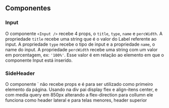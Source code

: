 ## Componentes

### Input
O componente `<Input />` recebe 4 props, o `title`, `type`, `name` e `percWidth`. A propriedade `title` recebe uma string que é o valor do Label referente ao input. A propriedade `type` recebe o tipo de input e a propriedade `name`, o name do input. A propriedade `percWidth` recebe uma string com um valor em porcentagem, ex: `'100%'`. Esse valor é em relação ao elemento em que o componente Input está inserido.

### SideHeader
O componente `<SideHeader /> não recebe props e é para ser utilizado como primeiro elemento da página. Usando na div pai display flex e align-itens center, e com media query em 850px alterando a flex-direction para collumn ele funciona como header lateral e para telas menores, header superior